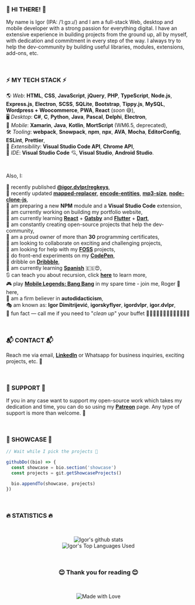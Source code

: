 ### 👋 HI THERE! 👋

My name is Igor (IPA: /ˈIːɡɔːɹ/) and I am a full-stack Web, desktop and mobile developer with a strong passion for everything digital.
I have an extensive experience in building projects from the ground up, all by myself, with dedication and commitment in every step of the way.
I always try to help the dev-community by building useful libraries, modules, extensions, add-ons, etc.

<br>

### ⚡ MY TECH STACK ⚡

🌎 _Web_: **HTML**, **CSS**, **JavaScript**, **jQuery**, **PHP**, **TypeScript**, **Node.js**, **Express.js**, **Electron**, **SCSS**, **SQLite**, **Bootstrap**, **Tippy.js**, **MySQL**, **Wordpress + Woocommerce**, **PWA**, **React** (*soon* 😅), <br>
🖥️ _Desktop_: **C#**, **C**, **Python**, **Java**, **Pascal**, **Delphi**, **Electron**, <br>
📱 _Mobile_: **Xamarin**, **Java**, **Kotlin**, **MortScript** (WM6.5, deprecated), <br>
🛠️ _Tooling_: **webpack**, **Snowpack**, **npm**, **npx**, **AVA**, **Mocha**, **EditorConfig**, **ESLint**, **Prettier**, <br>
🦖 _Extensibility_: **Visual Studio Code API**, **Chrome API**, <br>
🥊 _IDE_: **Visual Studio Code** 💘, **Visual Studio**, **Android Studio**.

<br>

Also, I:

📢 recently published **[@igor.dvlpr/regkeys](https://www.npmjs.com/package/@igor.dvlpr/regkeys)**, <br>
👀 recently updated **[mapped-replacer](https://www.npmjs.com/package/mapped-replacer)**, **[encode-entities](https://www.npmjs.com/package/encode-entities)**, **[mp3-size](https://www.npmjs.com/package/mp3size)**, **[node-clone-js](https://www.npmjs.com/package/node-clone-js)**, <br>
🧃 am preparing a new **NPM** module and a **Visual Studio Code** extension, <br>
💫 am currently working on building my portfolio website, <br>
🌱 am currently learning **[React](https://reactjs.org)** + **[Gatsby](https://www.gatsbyjs.com)** and **[Flutter](https://flutter.dev)** + **[Dart](https://dart.dev)**, <br>
🎁 am constantly creating open-source projects that help the dev-community, <br>
📒 am a proud owner of more than **30** programming certificates, <br>
👯 am looking to collaborate on exciting and challenging projects, <br>
🤝 am looking for help with my **[FOSS](https://github.com/igorskyflyer?tab=repositories)** projects, <br>
🧪 do front-end experiments on my **[CodePen](https://codepen.io/igorskyflyer/pens/public/)**, <br>
🏀 dribble on **[Dribbble](https://dribbble.com/igordvlpr)**, <br>
🙊 am currently learning **[Spanish](https://en.m.wikipedia.org/wiki/Spanish_language)** 🇪🇸😍, <br>
🔃 can teach you about recursion, click **[here](https://github.com/igorskyflyer)** to learn more, <br>
🎮 play **[Mobile Legends: Bang Bang](https://mobilelegends.com/en)** in my spare time - join me, Roger 🐺 here, <br>
🐬 am a firm believer in **autodidacticism**, <br>
🎭 am known as: **Igor Dimitrijević**, **igorskyflyer**, **igordvlpr**, **igor.dvlpr**, <br>
🤭 fun fact — call me if you need to "_clean up_" your buffet 🍖🧀🥩🍟🍕🌮🌯🍣🍔🍫🍩🥧🥗 <br>

<br>

### 📬 CONTACT 📬

Reach me via email, <a href="https://www.linkedin.com/in/igor-dvlpr"><strong>LinkedIn</strong></a> or Whatsapp for business inquiries, exciting projects, etc. 🦜

<br>

### 🎁 SUPPORT 🎁

If you in any case want to support my open-source work which takes my dedication and time, you can do so using my <a href="https://patreon.com/igor_dvlpr"><strong>Patreon</strong></a> page.
Any type of support is more than welcome. 🙂

<br>

### 🌟 SHOWCASE 🌟

```javascript
// Wait while I pick the projects 🥴

githubDo((bio) => {
  const showcase = bio.section('showcase')
  const projects = git.getShowcaseProjects()

  bio.appendTo(showcase, projects)
})
```

<br>

### 🔥 STATISTICS 🔥

<br>

<p align="center">
  <img src="https://github-readme-stats.vercel.app/api?username=igorskyflyer&count_private=true&show_icons=true&theme=tokyonight&include_all_commits=true&custom_title=👻%20Github%20Stats%20👻" alt="Igor&#39;s github stats">
  <br>
  <img src="https://github-readme-stats.vercel.app/api/top-langs/?username=igorskyflyer&layout=compact&theme=tokyonight&count_private=true&langs_count=8&card_width=445&custom_title=🦕%20My%20Repositories%20Mostly%20Contain%20🐉" alt="Igor&#39;s Top Languages Used">
 </p>

<br>

<h3 align="center">😊 Thank you for reading 😊</h3>

<br>

<p align="center">
  <img src="http://forthebadge.com/images/badges/built-with-love.svg" alt="Made with Love">
</p>
